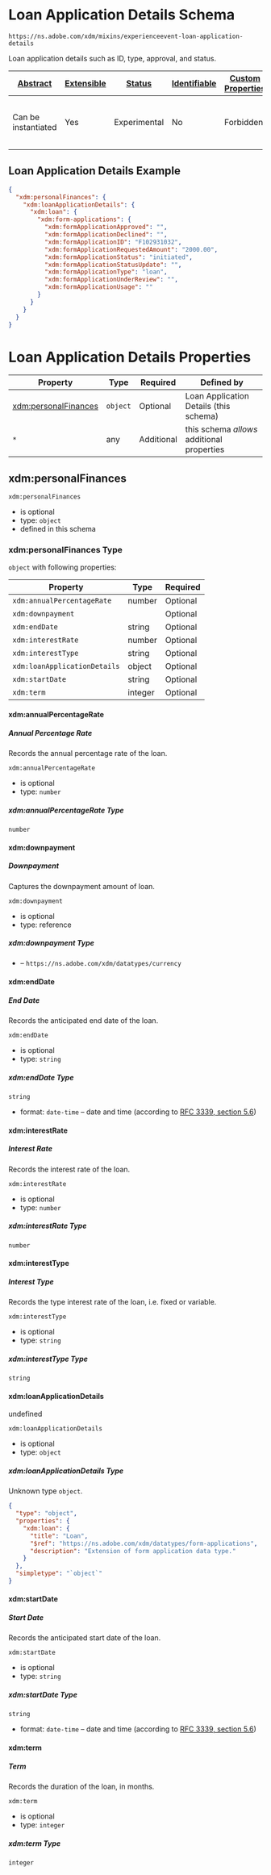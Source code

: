 
# Loan Application Details Schema

```
https://ns.adobe.com/xdm/mixins/experienceevent-loan-application-details
```

Loan application details such as ID, type, approval, and status.

| [Abstract](../../../../abstract.md) | [Extensible](../../../../extensions.md) | [Status](../../../../status.md) | [Identifiable](../../../../id.md) | [Custom Properties](../../../../extensions.md) | [Additional Properties](../../../../extensions.md) | Defined In |
|-------------------------------------|-----------------------------------------|---------------------------------|-----------------------------------|------------------------------------------------|----------------------------------------------------|------------|
| Can be instantiated | Yes | Experimental | No | Forbidden | Permitted | [mixins/experience-event/industry-verticals/experienceevent-loan-application-details.schema.json](mixins/experience-event/industry-verticals/experienceevent-loan-application-details.schema.json) |

## Loan Application Details Example
```json
{
  "xdm:personalFinances": {
    "xdm:loanApplicationDetails": {
      "xdm:loan": {
        "xdm:form-applications": {
          "xdm:formApplicationApproved": "",
          "xdm:formApplicationDeclined": "",
          "xdm:formApplicationID": "F102931032",
          "xdm:formApplicationRequestedAmount": "2000.00",
          "xdm:formApplicationStatus": "initiated",
          "xdm:formApplicationStatusUpdate": "",
          "xdm:formApplicationType": "loan",
          "xdm:formApplicationUnderReview": "",
          "xdm:formApplicationUsage": ""
        }
      }
    }
  }
}
```

# Loan Application Details Properties

| Property | Type | Required | Defined by |
|----------|------|----------|------------|
| [xdm:personalFinances](#xdmpersonalfinances) | `object` | Optional | Loan Application Details (this schema) |
| `*` | any | Additional | this schema *allows* additional properties |

## xdm:personalFinances


`xdm:personalFinances`
* is optional
* type: `object`
* defined in this schema

### xdm:personalFinances Type


`object` with following properties:


| Property | Type | Required |
|----------|------|----------|
| `xdm:annualPercentageRate`| number | Optional |
| `xdm:downpayment`|  | Optional |
| `xdm:endDate`| string | Optional |
| `xdm:interestRate`| number | Optional |
| `xdm:interestType`| string | Optional |
| `xdm:loanApplicationDetails`| object | Optional |
| `xdm:startDate`| string | Optional |
| `xdm:term`| integer | Optional |



#### xdm:annualPercentageRate
##### Annual Percentage Rate

Records the annual percentage rate of the loan.

`xdm:annualPercentageRate`
* is optional
* type: `number`

##### xdm:annualPercentageRate Type


`number`








#### xdm:downpayment
##### Downpayment

Captures the downpayment amount of loan.

`xdm:downpayment`
* is optional
* type: reference

##### xdm:downpayment Type


* []() – `https://ns.adobe.com/xdm/datatypes/currency`







#### xdm:endDate
##### End Date

Records the anticipated end date of the loan.

`xdm:endDate`
* is optional
* type: `string`

##### xdm:endDate Type


`string`
* format: `date-time` – date and time (according to [RFC 3339, section 5.6](http://tools.ietf.org/html/rfc3339))








#### xdm:interestRate
##### Interest Rate

Records the interest rate of the loan.

`xdm:interestRate`
* is optional
* type: `number`

##### xdm:interestRate Type


`number`








#### xdm:interestType
##### Interest Type

Records the type interest rate of the loan, i.e. fixed or variable.

`xdm:interestType`
* is optional
* type: `string`

##### xdm:interestType Type


`string`








#### xdm:loanApplicationDetails

undefined

`xdm:loanApplicationDetails`
* is optional
* type: `object`

##### xdm:loanApplicationDetails Type

Unknown type `object`.

```json
{
  "type": "object",
  "properties": {
    "xdm:loan": {
      "title": "Loan",
      "$ref": "https://ns.adobe.com/xdm/datatypes/form-applications",
      "description": "Extension of form application data type."
    }
  },
  "simpletype": "`object`"
}
```







#### xdm:startDate
##### Start Date

Records the anticipated start date of the loan.

`xdm:startDate`
* is optional
* type: `string`

##### xdm:startDate Type


`string`
* format: `date-time` – date and time (according to [RFC 3339, section 5.6](http://tools.ietf.org/html/rfc3339))








#### xdm:term
##### Term

Records the duration of the loan, in months.

`xdm:term`
* is optional
* type: `integer`

##### xdm:term Type


`integer`










